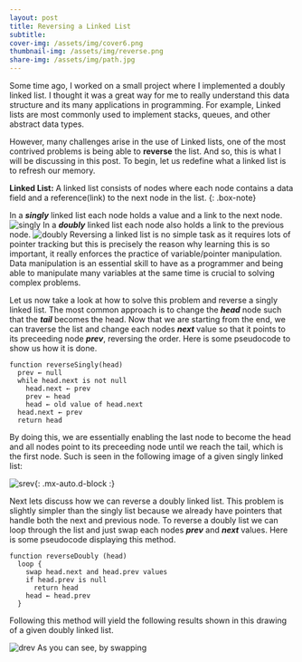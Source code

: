 ```yaml
---
layout: post
title: Reversing a Linked List
subtitle: 
cover-img: /assets/img/cover6.png
thumbnail-img: /assets/img/reverse.png
share-img: /assets/img/path.jpg
---
```

Some time ago, I worked on a small project where I implemented a doubly linked list. I thought it was a great way for me to really understand this data structure and its many applications in programming. For example, Linked lists are most commonly used to implement stacks, queues, and other abstract data types. 

However, many challenges arise in the use of Linked lists, one of the most contrived problems is being able to **reverse** the list. And so, this is what I will be discussing in this post. To begin, let us redefine what a linked list is to refresh our memory.

**Linked List:** A linked list consists of nodes where each node contains a data field and a reference(link) to the next node in the list.
{: .box-note}

In a ***singly*** linked list each node holds a value and a link to the next node.
![singly](https://media.geeksforgeeks.org/wp-content/cdn-uploads/gq/2013/03/Linkedlist.png)
In a ***doubly*** linked list each node also holds a link to the previous node.
![doubly](https://media.geeksforgeeks.org/wp-content/cdn-uploads/gq/2014/03/DLL1.png)
Reversing a linked list is no simple task as it requires lots of pointer tracking but this is precisely the reason why learning this is so important, it really enforces the practice of variable/pointer manipulation. Data manipulation is an essential skill to have as a programmer and being able to manipulate many variables at the same time is crucial to solving complex problems.

Let us now take a look at how to solve this problem and reverse a singly linked list. The most common approach is to change the ***head*** node such that the ***tail*** becomes the head. Now that we are starting from the end, we can traverse the list and change each nodes ***next*** value so that it points to its preceeding node  ***prev***, reversing the order. Here is some pseudocode to show us how it is done.

~~~
function reverseSingly(head)
  prev ← null
  while head.next is not null
    head.next ← prev
    prev ← head
    head ← old value of head.next
  head.next ← prev
  return head
  ~~~
By doing this, we are essentially enabling the last node to become the head and all nodes point to its preceeding node until we reach the tail, which is the first node. Such is seen in the following image of a given singly linked list:

![srev](https://www.growingwiththeweb.com/images/2014/03/06/singly-linked-list.svg){: .mx-auto.d-block :}

Next lets discuss how we can reverse a doubly linked list. This problem is slightly simpler than the singly list because we already have pointers that handle both the next and previous node. To reverse a doubly list we can loop through the list and just swap each nodes  ***prev*** and  ***next*** values. Here is some pseudocode displaying this method.

~~~
function reverseDoubly (head)
  loop {
    swap head.next and head.prev values
    if head.prev is null
      return head
    head ← head.prev
  }
  ~~~
  Following this method will yield the following results shown in this drawing of a given doubly linked list.
  
  ![drev](https://www.growingwiththeweb.com/images/2014/03/06/doubly-linked-list.svg)
  As you can see, by swapping

